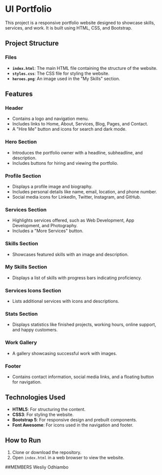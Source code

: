 # UI Portfolio

This project is a responsive portfolio website designed to showcase skills, services, and work. It is built using HTML, CSS, and Bootstrap.

## Project Structure

### Files
- **`index.html`**: The main HTML file containing the structure of the website.
- **`styles.css`**: The CSS file for styling the website.
- **`heroes.png`**: An image used in the "My Skills" section.

## Features

### Header
- Contains a logo and navigation menu.
- Includes links to Home, About, Services, Blog, Pages, and Contact.
- A "Hire Me" button and icons for search and dark mode.

### Hero Section
- Introduces the portfolio owner with a headline, subheadline, and description.
- Includes buttons for hiring and viewing the portfolio.

### Profile Section
- Displays a profile image and biography.
- Includes personal details like name, email, location, and phone number.
- Social media icons for LinkedIn, Twitter, Instagram, and GitHub.

### Services Section
- Highlights services offered, such as Web Development, App Development, and Photography.
- Includes a "More Services" button.

### Skills Section
- Showcases featured skills with an image and description.

### My Skills Section
- Displays a list of skills with progress bars indicating proficiency.

### Services Icons Section
- Lists additional services with icons and descriptions.

### Stats Section
- Displays statistics like finished projects, working hours, online support, and happy customers.

### Work Gallery
- A gallery showcasing successful work with images.

### Footer
- Contains contact information, social media links, and a floating button for navigation.

## Technologies Used
- **HTML5**: For structuring the content.
- **CSS3**: For styling the website.
- **Bootstrap 5**: For responsive design and prebuilt components.
- **Font Awesome**: For icons used in the navigation and footer.

## How to Run
1. Clone or download the repository.
2. Open `index.html` in a web browser to view the website.

##MEMBERS
Wesliy Odhiambo
